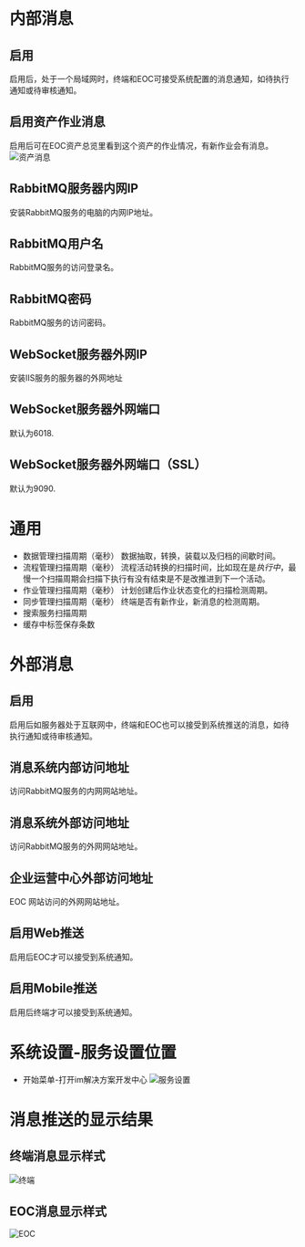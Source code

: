 # 内部消息
## 启用
启用后，处于一个局域网时，终端和EOC可接受系统配置的消息通知，如待执行通知或待审核通知。
## 启用资产作业消息  
启用后可在EOC资产总览里看到这个资产的作业情况，有新作业会有消息。
![资产消息](./images/资产消息.png)
## RabbitMQ服务器内网IP 
安装RabbitMQ服务的电脑的内网IP地址。
## RabbitMQ用户名
RabbitMQ服务的访问登录名。
## RabbitMQ密码
RabbitMQ服务的访问密码。
## WebSocket服务器外网IP
安装IIS服务的服务器的外网地址
## WebSocket服务器外网端口
默认为6018.
## WebSocket服务器外网端口（SSL）
默认为9090.
# 通用  
* 数据管理扫描周期（毫秒）
数据抽取，转换，装载以及归档的间歇时间。
* 流程管理扫描周期（毫秒）
流程活动转换的扫描时间，比如现在是*执行中*，最慢一个扫描周期会扫描下执行有没有结束是不是改推进到下一个活动。
* 作业管理扫描周期（毫秒）
计划创建后作业状态变化的扫描检测周期。
* 同步管理扫描周期（毫秒） 
终端是否有新作业，新消息的检测周期。
* 搜索服务扫描周期 
* 缓存中标签保存条数
# 外部消息
## 启用
启用后如服务器处于互联网中，终端和EOC也可以接受到系统推送的消息，如待执行通知或待审核通知。
## 消息系统内部访问地址
访问RabbitMQ服务的内网网站地址。
## 消息系统外部访问地址  
访问RabbitMQ服务的外网网站地址。
## 企业运营中心外部访问地址
EOC 网站访问的外网网站地址。
## 启用Web推送 
启用后EOC才可以接受到系统通知。
## 启用Mobile推送
启用后终端才可以接受到系统通知。
# 系统设置-服务设置位置
* 开始菜单-打开im解决方案开发中心
![服务设置](./images/服务设置.png)
# 消息推送的显示结果
## 终端消息显示样式
![终端](./images/终端消息.png)
## EOC消息显示样式
![EOC](./images/EOC消息.jpg)

